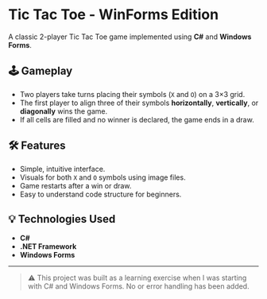 # Tic Tac Toe - WinForms Edition

A classic 2-player Tic Tac Toe game implemented using **C#** and **Windows Forms**.

## 🕹️ Gameplay

- Two players take turns placing their symbols (`X` and `O`) on a 3×3 grid.
- The first player to align three of their symbols **horizontally**, **vertically**, or **diagonally** wins the game.
- If all cells are filled and no winner is declared, the game ends in a draw.

## 🛠️ Features

- Simple, intuitive interface.
- Visuals for both `X` and `O` symbols using image files.
- Game restarts after a win or draw.
- Easy to understand code structure for beginners.

## 💡 Technologies Used

- **C#**
- **.NET Framework**
- **Windows Forms**

---

> ⚠️ This project was built as a learning exercise when I was starting with C# and Windows Forms. No or error handling has been added.
